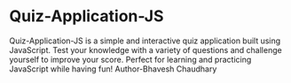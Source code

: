 # Quiz-Application-JS
Quiz-Application-JS is a simple and interactive quiz application built using JavaScript. Test your knowledge with a variety of questions and challenge yourself to improve your score. Perfect for learning and practicing JavaScript while having fun!
Author-Bhavesh Chaudhary
